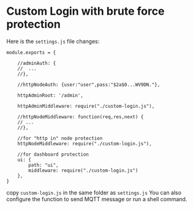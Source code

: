 # Custom Login with brute force protection

Here is the `settings.js` file changes:

```
module.exports = {

    //adminAuth: {
    //	...
    //},
	
    //httpNodeAuth: {user:"user",pass:"$2a$0...WV9DN."},
	
    httpAdminRoot: '/admin',
	
    httpAdminMiddleware: require("./custom-login.js"),

    //httpNodeMiddleware: function(req,res,next) {
    // ...
    //},
    
    //for "http in" node protection
    httpNodeMiddleware: require("./custom-login.js"),
    
    //for dashboard protection
    ui: {
        path: "ui",
        middleware: require("./custom-login.js")
    },
}
```

copy `custom-login.js` in the same folder as `settings.js`
You can also configure the function to send MQTT message or run a shell command.
